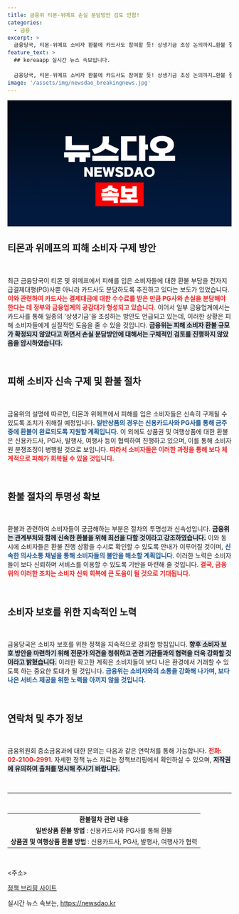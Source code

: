 ```yaml
---
title: 금융위 티몬·위메프 손실 분담방안 검토 안함!
categories:
  - 금융
excerpt: >
  금융당국, 티몬·위메프 소비자 환불에 카드사도 참여할 듯! 상생기금 조성 논의까지…환불 절차가 빨라진다. 클릭해서 더 알아보세요!
feature_text: >
  ## koreaapp 실시간 뉴스 속보입니다.

  금융당국, 티몬·위메프 소비자 환불에 카드사도 참여할 듯! 상생기금 조성 논의까지…환불 절차가 빨라진다. 클릭해서 더 알아보세요!
image: '/assets/img/newsdao_breakingnews.jpg'
---
```


<p><img src="/assets/img/newsdao_breakingnews.jpg" alt="koreaapp 속보" /></p>

<h2 data-ke-size="size26">티몬과 위메프의 피해 소비자 구제 방안</h2>

<p data-ke-size="size16">&nbsp;</p>

<p>최근 금융당국이 티몬 및 위메프에서 피해를 입은 소비자들에 대한 환불 부담을 전자지급결제대행(PG)사뿐 아니라 카드사도 분담하도록 추진하고 있다는 보도가 있었습니다. <b><span style="color: #ee2323;">이와 관련하여 카드사는 결제대금에 대한 수수료를 받은 만큼 PG사와 손실을 분담해야 한다는 데 정부와 금융업계의 공감대가 형성되고 있습니다.</span></b> 이어서 일부 금융업계에서는 카드사를 통해 일종의 '상생기금'을 조성하는 방안도 언급되고 있는데, 이러한 상황은 피해 소비자들에게 실질적인 도움을 줄 수 있을 것입니다. <b><span style="background-color: #21538527;">금융위는 피해 소비자 환불 규모가 확정되지 않았다고 하면서 손실 분담방안에 대해서는 구체적인 검토를 진행하지 않았음을 암시하였습니다.</span></b> </p>

<p data-ke-size="size16">&nbsp;</p>

<h2 data-ke-size="size26">피해 소비자 신속 구제 및 환불 절차</h2>

<p data-ke-size="size16">&nbsp;</p>

<p>금융위의 설명에 따르면, 티몬과 위메프에서 피해를 입은 소비자들은 신속히 구제될 수 있도록 조치가 취해질 예정입니다. <b><span style="color: #1a5490;">일반상품의 경우는 신용카드사와 PG사를 통해 금주 중에 환불이 완료되도록 지원할 계획입니다.</span></b> 이 외에도 상품권 및 여행상품에 대한 환불은 신용카드사, PG사, 발행사, 여행사 등이 협력하여 진행하고 있으며, 이를 통해 소비자원 분쟁조정이 병행될 것으로 보입니다. <b><span style="color: #ee2323;">따라서 소비자들은 이러한 과정을 통해 보다 체계적으로 피해가 회복될 수 있을 것입니다.</span></b></p>

<p data-ke-size="size16">&nbsp;</p>

<h2 data-ke-size="size26">환불 절차의 투명성 확보</h2>

<p data-ke-size="size16">&nbsp;</p>

<p>환불과 관련하여 소비자들이 궁금해하는 부분은 절차의 투명성과 신속성입니다. <b><span style="background-color: #21538527;">금융위는 관계부처와 함께 신속한 환불을 위해 최선을 다할 것이라고 강조하였습니다.</span></b> 이와 동시에 소비자들은 환불 진행 상황을 수시로 확인할 수 있도록 안내가 이루어질 것이며, <b><span style="color: #1a5490;">신속한 의사소통 채널을 통해 소비자들의 불안을 해소할 계획입니다.</span></b> 이러한 노력은 소비자들이 보다 신뢰하며 서비스를 이용할 수 있도록 기반을 마련해 줄 것입니다. <b><span style="color: #ee2323;">결국, 금융위의 이러한 조치는 소비자 신뢰 회복에 큰 도움이 될 것으로 기대됩니다.</span></b></p>

<p data-ke-size="size16">&nbsp;</p>

<h2 data-ke-size="size26">소비자 보호를 위한 지속적인 노력</h2>

<p data-ke-size="size16">&nbsp;</p>

<p>금융당국은 소비자 보호를 위한 정책을 지속적으로 강화할 방침입니다. <b><span style="background-color: #21538527;">향후 소비자 보호 방안을 마련하기 위해 전문가 의견을 청취하고 관련 기관들과의 협력을 더욱 강화할 것이라고 밝혔습니다.</span></b> 이러한 확고한 계획은 소비자들이 보다 나은 환경에서 거래할 수 있도록 하는 중요한 토대가 될 것입니다. <b><span style="color: #1a5490;">금융위는 소비자와의 소통을 강화해 나가며, 보다 나은 서비스 제공을 위한 노력을 아끼지 않을 것입니다.</span></b></p>

<p data-ke-size="size16">&nbsp;</p>

<h2 data-ke-size="size26">연락처 및 추가 정보</h2>

<p data-ke-size="size16">&nbsp;</p>

<p>금융위원회 중소금융과에 대한 문의는 다음과 같은 연락처를 통해 가능합니다. <b><span style="color: #ee2323;">전화: 02-2100-2991</span></b>. 자세한 정책 뉴스 자료는 정책브리핑에서 확인하실 수 있으며, <b><span style="background-color: #21538527;">저작권에 유의하여 출처를 명시해 주시기 바랍니다.</span></b></p>

<p data-ke-size="size16">&nbsp;</p>

<hr/>

<p data-ke-size="size16">&nbsp;</p>

<table style="width: 100%; border-collapse: collapse;">
    <tr>
        <td style="text-align: center; height: 17px;"><b>환불절차 관련 내용</b></td>
    </tr>
    <tr>
        <td style="text-align: center; height: 17px;"><b>일반상품 환불 방법</b> : 신용카드사와 PG사를 통해 환불</td>
    </tr>
    <tr>
        <td style="text-align: center; height: 17px;"><b>상품권 및 여행상품 환불 방법</b> : 신용카드사, PG사, 발행사, 여행사가 협력</td>
    </tr>
</table>

<p data-ke-size="size16">&nbsp;</p>

<p>&lt;주소&gt;</p>

<p data-ke-size="size16"><a href="https://https://www.korea.kr">정책 브리핑 사이트</a></p>

<p></주소&gt;</p>
실시간 뉴스 속보는, <a href="https://newsdao.kr" rel="dofollow">https://newsdao.kr</a>


